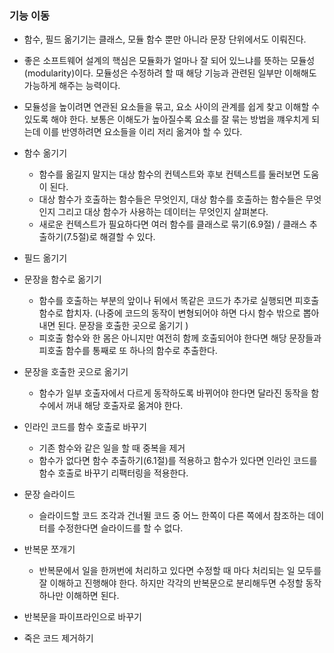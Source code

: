 ### 기능 이동

- 함수, 필드 옮기기는 클래스, 모듈 함수 뿐만 아니라 문장 단위에서도 이뤄진다.
- 좋은 소프트웨어 설계의 핵심은 모듈화가 얼마나 잘 되어 있느냐를 뜻하는 모듈성(modularity)이다. 모듈성은 수정하려 할 때 해당 기능과 관련된 일부만 이해해도 가능하게 해주는 능력이다.
- 모듈성을 높이려면 연관된 요소들을 묶고, 요소 사이의 관계를 쉽게 찾고 이해할 수 있도록 해야 한다. 보통은 이해도가 높아질수록 요소를 잘 묶는 방법을 꺠우치게 되는데 이를 반영하려면 요소들을 이리 저리 옮겨야 할 수 있다.

- 함수 옮기기
  - 함수를 옮길지 말지는 대상 함수의 컨텍스트와 후보 컨텍스트를 둘러보면 도움이 된다.
  - 대상 함수가 호출하는 함수들은 무엇인지, 대상 함수를 호출하는 함수들은 무엇인지 그리고 대상 함수가 사용하는 데이터는 무엇인지 살펴본다.
  - 새로운 컨텍스트가 필요하다면 여러 함수를 클래스로 묶기(6.9절) / 클래스 추출하기(7.5절)로 해결할 수 있다.
- 필드 옮기기
- 문장을 함수로 옮기기
  - 함수를 호출하는 부분의 앞이나 뒤에서 똑같은 코드가 추가로 실행되면 피호출 함수로 합치자. (나중에 코드의 동작이 변형되어야 하면 다시 함수 밖으로 뽑아내면 된다. 문장을 호출한 곳으로 옮기기 )
  - 피호출 함수와 한 몸은 아니지만 여전히 함께 호출되어야 한다면 해당 문장들과 피호출 함수를 통째로 또 하나의 함수로 추출한다.
- 문장을 호출한 곳으로 옮기기
  - 함수가 일부 호출자에서 다르게 동작하도록 바뀌어야 한다면 달라진 동작을 함수에서 꺼내 해당 호출자로 옮겨야 한다.
- 인라인 코드를 함수 호출로 바꾸기
  - 기존 함수와 같은 일을 할 때 중복을 제거
  - 함수가 없다면 함수 추출하기(6.1절)를 적용하고 함수가 있다면 인라인 코드를 함수 호출로 바꾸기 리팩터링을 적용한다.
- 문장 슬라이드
  - 슬라이드할 코드 조각과 건너뛸 코드 중 어느 한쪽이 다른 쪽에서 참조하는 데이터를 수정한다면 슬라이드를 할 수 없다.
- 반복문 쪼개기
  - 반복문에서 일을 한꺼번에 처리하고 있다면 수정할 때 마다 처리되는 일 모두를 잘 이해하고 진행해야 한다. 하지만 각각의 반복문으로 분리해두면 수정할 동작 하나만 이해하면 된다.
- 반복문을 파이프라인으로 바꾸기
- 죽은 코드 제거하기
